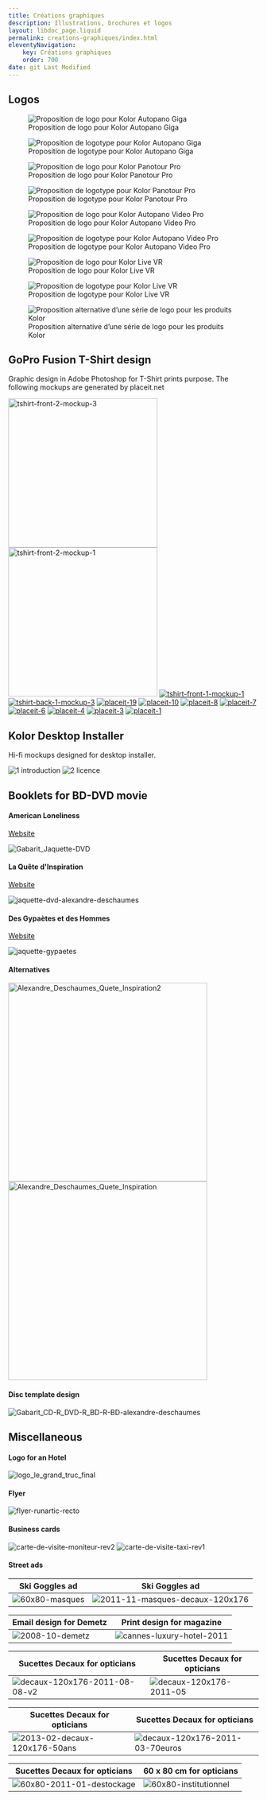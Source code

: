 ```yaml
---
title: Créations graphiques
description: Illustrations, brochures et logos
layout: libdoc_page.liquid
permalink: creations-graphiques/index.html
eleventyNavigation:
    key: Créations graphiques
    order: 700
date: git Last Modified
---
```


## Logos

<figure class="long-shadow">
    <img src="https://user-images.githubusercontent.com/13103047/170689012-790c486d-4335-4245-845e-6b58be31acde.png"
        alt="Proposition de logo pour Kolor Autopano Giga">
    <figcaption>Proposition de logo pour Kolor Autopano Giga</figcaption>
</figure>

<figure class="long-shadow">
    <img src="https://user-images.githubusercontent.com/13103047/170689127-8b77df1a-589c-4fdc-871f-b41cd707f10f.png"
        alt="Proposition de logotype pour Kolor Autopano Giga">
    <figcaption>Proposition de logotype pour Kolor Autopano Giga</figcaption>
</figure>

<figure class="long-shadow">
    <img src="https://user-images.githubusercontent.com/13103047/170688933-4f7eefdd-fd91-4f20-b5e1-c8e61485efd8.png"
        alt="Proposition de logo pour Kolor Panotour Pro">
    <figcaption>Proposition de logo pour Kolor Panotour Pro</figcaption>
</figure>

<figure class="long-shadow">
    <img src="https://user-images.githubusercontent.com/13103047/170689131-802a9659-fedd-4d1f-8a94-6e050927c31c.png"
        alt="Proposition de logotype pour Kolor Panotour Pro">
    <figcaption>Proposition de logotype pour Kolor Panotour Pro</figcaption>
</figure>

<figure class="long-shadow">
    <img src="https://user-images.githubusercontent.com/13103047/170688998-764d378a-64f2-42ae-825d-15838c7d9864.png"
        alt="Proposition de logo pour Kolor Autopano Video Pro">
    <figcaption>Proposition de logo pour Kolor Autopano Video Pro</figcaption>
</figure>

<figure class="long-shadow">
    <img src="https://user-images.githubusercontent.com/13103047/170689130-d6d91b9a-9de0-4d41-870d-b6b9c5f00fb7.png"
        alt="Proposition de logotype pour Kolor Autopano Video Pro">
    <figcaption>Proposition de logotype pour Kolor Autopano Video Pro</figcaption>
</figure>

<figure class="long-shadow">
    <img src="https://user-images.githubusercontent.com/13103047/170688951-45154ea4-44e4-4632-b984-945687eaadb8.png"
        alt="Proposition de logo pour Kolor Live VR">
    <figcaption>Proposition de logo pour Kolor Live VR</figcaption>
</figure>

<figure class="long-shadow">
    <img src="https://user-images.githubusercontent.com/13103047/170689128-da61b771-aea6-44e3-bcd6-63d11bd881ef.png"
        alt="Proposition de logotype pour Kolor Live VR">
    <figcaption>Proposition de logotype pour Kolor Live VR</figcaption>
</figure>

<figure class="wide long-shadow">
    <img src="https://user-images.githubusercontent.com/13103047/170689040-deb15582-fd85-4f03-972d-de6b4df942a9.png"
        alt="Proposition alternative d’une série de logo pour les produits Kolor">
    <figcaption>Proposition alternative d’une série de logo pour les produits Kolor</figcaption>
</figure>


## GoPro Fusion T-Shirt design

Graphic design in Adobe Photoshop for T-Shirt prints purpose. The following mockups are generated by placeit.net

<a href="https://images.weserv.nl/?url=https://user-images.githubusercontent.com/13103047/170686382-19f3f305-33b4-4472-9c65-191036c385b9.png&output=webp&q=60"><img style="width:300px" alt="tshirt-front-2-mockup-3" src="https://images.weserv.nl/?url=https://user-images.githubusercontent.com/13103047/170686382-19f3f305-33b4-4472-9c65-191036c385b9.png&output=webp&q=60"></a> <a href="https://images.weserv.nl/?url=https://user-images.githubusercontent.com/13103047/170686387-7a708e7d-6d68-4eb6-bf42-524b5bfc3ba8.png&output=webp&q=60"><img style="width:300px" alt="tshirt-front-2-mockup-1" src="https://images.weserv.nl/?url=https://user-images.githubusercontent.com/13103047/170686387-7a708e7d-6d68-4eb6-bf42-524b5bfc3ba8.png&output=webp&q=60"></a> <a href="https://images.weserv.nl/?url=https://user-images.githubusercontent.com/13103047/170686389-be4ddd92-f7d4-42f0-a485-abeef5ec8ef7.png&output=webp&q=60"><img alt="tshirt-front-1-mockup-1" src="https://images.weserv.nl/?url=https://user-images.githubusercontent.com/13103047/170686389-be4ddd92-f7d4-42f0-a485-abeef5ec8ef7.png&output=webp&q=60"></a> <a href="https://images.weserv.nl/?url=https://user-images.githubusercontent.com/13103047/170686391-5d70e670-177e-4e54-99cb-912ef1b139e2.png&output=webp&q=60"><img alt="tshirt-back-1-mockup-3" src="https://images.weserv.nl/?url=https://user-images.githubusercontent.com/13103047/170686391-5d70e670-177e-4e54-99cb-912ef1b139e2.png&output=webp&q=60"></a> <a href="https://images.weserv.nl/?url=https://user-images.githubusercontent.com/13103047/170686399-6566d4c5-d556-4019-81ea-3f34c9b5e097.png&output=webp&q=60"><img alt="placeit-19" src="https://images.weserv.nl/?url=https://user-images.githubusercontent.com/13103047/170686399-6566d4c5-d556-4019-81ea-3f34c9b5e097.png&output=webp&q=60"></a> <a href="https://images.weserv.nl/?url=https://user-images.githubusercontent.com/13103047/170686401-0f597d0e-d9ba-4357-8ffa-9fd171e3b4e3.png&output=webp&q=60"><img alt="placeit-10" src="https://images.weserv.nl/?url=https://user-images.githubusercontent.com/13103047/170686401-0f597d0e-d9ba-4357-8ffa-9fd171e3b4e3.png&output=webp&q=60"></a> <a href="https://images.weserv.nl/?url=https://user-images.githubusercontent.com/13103047/170686402-af0e1e9e-622b-4a25-9e41-044898e273d6.png&output=webp&q=60"><img alt="placeit-8" src="https://images.weserv.nl/?url=https://user-images.githubusercontent.com/13103047/170686402-af0e1e9e-622b-4a25-9e41-044898e273d6.png&output=webp&q=60"></a> <a href="https://images.weserv.nl/?url=https://user-images.githubusercontent.com/13103047/170686405-f9d45f50-9b37-4f37-b750-3cabc9f64be8.png&output=webp&q=60"><img alt="placeit-7" src="https://images.weserv.nl/?url=https://user-images.githubusercontent.com/13103047/170686405-f9d45f50-9b37-4f37-b750-3cabc9f64be8.png&output=webp&q=60"></a> <a href="https://images.weserv.nl/?url=https://user-images.githubusercontent.com/13103047/170686406-9104ad9c-743f-4d15-aff4-4fcf7403a858.png&output=webp&q=60"><img alt="placeit-6" src="https://images.weserv.nl/?url=https://user-images.githubusercontent.com/13103047/170686406-9104ad9c-743f-4d15-aff4-4fcf7403a858.png&output=webp&q=60"></a> <a href="https://images.weserv.nl/?url=https://user-images.githubusercontent.com/13103047/170686409-c89e8604-da24-4032-bf81-72e876e3c4bc.png&output=webp&q=60"><img alt="placeit-4" src="https://images.weserv.nl/?url=https://user-images.githubusercontent.com/13103047/170686409-c89e8604-da24-4032-bf81-72e876e3c4bc.png&output=webp&q=60"></a> <a href="https://images.weserv.nl/?url=https://user-images.githubusercontent.com/13103047/170686413-fad99ede-a5cf-420d-84e8-84c16535fe7c.png&output=webp&q=60"><img alt="placeit-3" src="https://images.weserv.nl/?url=https://user-images.githubusercontent.com/13103047/170686413-fad99ede-a5cf-420d-84e8-84c16535fe7c.png&output=webp&q=60"></a> <a href="https://images.weserv.nl/?url=https://user-images.githubusercontent.com/13103047/170686414-aa65948f-8657-4cd7-a5c4-1399ef2197c6.png&output=webp&q=60"><img alt="placeit-1" src="https://images.weserv.nl/?url=https://user-images.githubusercontent.com/13103047/170686414-aa65948f-8657-4cd7-a5c4-1399ef2197c6.png&output=webp&q=60"></a>


## Kolor Desktop Installer

Hi-fi mockups designed for desktop installer.

![1 introduction](https://images.weserv.nl/?url=https://user-images.githubusercontent.com/13103047/170690480-75bbb80c-85b2-4976-945a-a74bbf163d83.png&output=webp&q=30&w=1012&dpr=2)
![2 licence](https://images.weserv.nl/?url=https://user-images.githubusercontent.com/13103047/170690483-df0fcd0d-1d1f-4825-a253-434ab4ea868c.png&output=webp&q=30&w=1012&dpr=2)


## Booklets for BD-DVD movie

#### American Loneliness
[Website](https://mathieulelay.com/fr/film/american-loneliness)

![Gabarit_Jaquette-DVD](https://images.weserv.nl/?url=https://user-images.githubusercontent.com/13103047/170691065-45241255-e193-46a0-a222-fa72c32f323d.jpg&output=webp&q=30&w=1012&dpr=2)

#### La Quête d'Inspiration
[Website](https://mathieulelay.com/fr/film/la-quete-dinspiration)

![jaquette-dvd-alexandre-deschaumes](https://images.weserv.nl/?url=https://user-images.githubusercontent.com/13103047/170691014-8ae58454-87e5-4ee7-a17e-f73d346f41dc.png&output=webp&q=30&w=1012&dpr=2)

#### Des Gypaètes et des Hommes
[Website](https://mathieulelay.com/fr/film/des-gypaetes-et-des-hommes)

![jaquette-gypaetes](https://images.weserv.nl/?url=https://user-images.githubusercontent.com/13103047/170691060-3bc108e4-323a-4a19-85dd-cf6555dd8307.jpg&output=webp&q=30&w=1012&dpr=2)

#### Alternatives

<a href="https://images.weserv.nl/?url=https://user-images.githubusercontent.com/13103047/170691000-987c9959-f5b0-4e4a-988e-09fdb828a4b3.png&output=webp&q=30&w=500&dpr=2"><img alt="Alexandre_Deschaumes_Quete_Inspiration2" src="https://images.weserv.nl/?url=https://user-images.githubusercontent.com/13103047/170691000-987c9959-f5b0-4e4a-988e-09fdb828a4b3.png&output=webp&q=30&w=400&dpr=2" width="400"></a> <a href="https://images.weserv.nl/?url=https://user-images.githubusercontent.com/13103047/170691019-53f9e60b-5dcd-4680-8b17-7dce116decc9.png&output=webp&q=30&w=500&dpr=2"><img alt="Alexandre_Deschaumes_Quete_Inspiration" src="https://images.weserv.nl/?url=https://user-images.githubusercontent.com/13103047/170691019-53f9e60b-5dcd-4680-8b17-7dce116decc9.png&output=webp&q=30&w=400&dpr=2" width="400"></a>

#### Disc template design
![Gabarit_CD-R_DVD-R_BD-R-BD-alexandre-deschaumes](https://images.weserv.nl/?url=https://user-images.githubusercontent.com/13103047/170691010-4995c75a-4e46-4e56-8671-09bde7bd6dc8.png&output=webp&q=30)



## Miscellaneous

#### Logo for an Hotel
![logo_le_grand_truc_final](https://user-images.githubusercontent.com/13103047/170692871-49a6decf-228c-45e4-8dab-2848c3f42ab5.jpg)

#### Flyer
![flyer-runartic-recto](https://user-images.githubusercontent.com/13103047/170692886-7aa7b3ee-0a05-4d0f-b8d8-d01ccc60d7bc.jpg)

#### Business cards
![carte-de-visite-moniteur-rev2](https://user-images.githubusercontent.com/13103047/170692967-546cec65-f23f-4bbe-8717-e422cc2cd1c5.jpg)
![carte-de-visite-taxi-rev1](https://user-images.githubusercontent.com/13103047/170692981-20f37178-2541-4c6d-9971-4201080d65e8.jpg)

#### Street ads

| Ski Goggles ad | Ski Goggles ad |
| --- | --- |
| ![60x80-masques](https://images.weserv.nl/?url=https://user-images.githubusercontent.com/13103047/170694296-e6797c68-8da6-4dcb-82f8-847fdd2edb9b.jpg&output=webp&q=30&w=478&dpr=2) | ![2011-11-masques-decaux-120x176](https://images.weserv.nl/?url=https://user-images.githubusercontent.com/13103047/170694301-87a87dea-9a98-4195-bad0-7f0f92ac464d.jpg&output=webp&q=30&w=478&dpr=2) |

| Email design for Demetz | Print design for magazine |
| --- | --- |
| ![2008-10-demetz](https://images.weserv.nl/?url=https://user-images.githubusercontent.com/13103047/170694284-c077f2ac-78b8-440c-af7d-93c0bd11e43f.jpg&output=webp&q=30&w=478&dpr=2) | ![cannes-luxury-hotel-2011](https://images.weserv.nl/?url=https://user-images.githubusercontent.com/13103047/170694299-918081d4-187c-4ee4-84c5-ea4aa8392cdb.jpg&output=webp&q=30&w=478&dpr=2) |

| Sucettes Decaux for opticians | Sucettes Decaux for opticians |
| --- | --- |
| ![decaux-120x176-2011-08-08-v2](https://images.weserv.nl/?url=https://user-images.githubusercontent.com/13103047/170694309-e6936793-d6ac-4069-978a-2ea5222ebebb.jpg&output=webp&q=30&w=478&dpr=2) | ![decaux-120x176-2011-05](https://images.weserv.nl/?url=https://user-images.githubusercontent.com/13103047/170694308-a52d8efd-8e61-46f2-9ff2-d1a23f579683.jpg&output=webp&q=30&w=478&dpr=2) |

| Sucettes Decaux for opticians | Sucettes Decaux for opticians |
| --- | --- |
| ![2013-02-decaux-120x176-50ans](https://images.weserv.nl/?url=https://user-images.githubusercontent.com/13103047/170694304-2455d169-6bb3-4bba-8bb1-a7d92a6b2e95.jpg&output=webp&q=30&w=478&dpr=2) | ![decaux-120x176-2011-03-70euros](https://images.weserv.nl/?url=https://user-images.githubusercontent.com/13103047/170694306-39817ed8-4ed2-4bdb-a0c4-06ea7aa483dd.jpg&output=webp&q=30&w=478&dpr=2) |

| Sucettes Decaux for opticians | 60 x 80 cm for opticians |
| --- | --- |
| ![60x80-2011-01-destockage](https://images.weserv.nl/?url=https://user-images.githubusercontent.com/13103047/170694291-da2e8a1c-8cb6-45c3-96b9-fefc9ea6e072.jpg&output=webp&q=30&w=478&dpr=2) | ![60x80-institutionnel](https://images.weserv.nl/?url=https://user-images.githubusercontent.com/13103047/170694294-2e971676-687e-4667-a19b-179e14097b01.jpg&output=webp&q=30&w=478&dpr=2) |